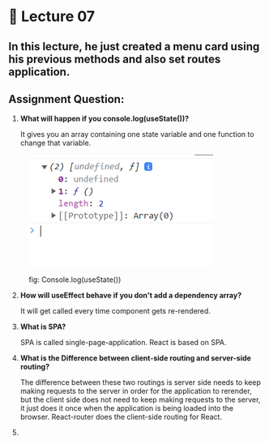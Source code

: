 # 🧐 Lecture 07

## In this lecture, he just created a menu card using his previous methods and also set routes application.



## Assignment Question:

1.  **What will happen if you console.log(useState())?**

    It gives you an array containing one state variable and one function to change that variable.

<figure><img src="../../.gitbook/assets/image (1).png" alt=""><figcaption><p>fig: Console.log(useState())</p></figcaption></figure>

2.  **How will useEffect behave if you don't add a dependency array?**

    It will get called every time component gets re-rendered.
3.  **What is SPA?**

    SPA is called single-page-application. React is based on SPA.
4.  **What is the Difference between client-side routing and server-side routing?**

    The difference between these two routings is server side needs to keep making requests to the server in order for the application to rerender, but the client side does not need to keep making requests to the server, it just does it once when the application is being loaded into the browser. React-router does the client-side routing for React.







2.
